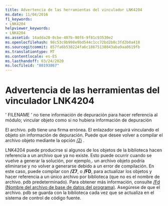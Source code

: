 ```yaml
---
title: Advertencia de las herramientas del vinculador LNK4204
ms.date: 11/04/2016
f1_keywords:
- LNK4204
helpviewer_keywords:
- LNK4204
ms.assetid: 14adda20-0cbe-407b-90f6-9f81c93530e2
ms.openlocfilehash: 98c53c9b998e9bd544c1cc72bd2b0c3fd2b0a418
ms.sourcegitcommit: 857fa6b530224fa6c18675138043aba9aa0619fb
ms.translationtype: MT
ms.contentlocale: es-ES
ms.lasthandoff: 03/24/2020
ms.locfileid: "80193867"
---
```

# <a name="linker-tools-warning-lnk4204"></a>Advertencia de las herramientas del vinculador LNK4204

' FILENAME ' no tiene información de depuración para hacer referencia al módulo; vincular objeto como si no hubiera información de depuración

El archivo. pdb tiene una firma errónea. El enlazador seguirá vinculando el objeto sin información de depuración. Puede que desee volver a compilar el archivo objeto mediante la opción [/Zi](../../build/reference/z7-zi-zi-debug-information-format.md) .

LNK4204 puede producirse si algunos de los objetos de la biblioteca hacen referencia a un archivo que ya no existe. Esto puede ocurrir cuando se vuelve a generar la solución, por ejemplo,. un archivo objeto podría eliminarse y no volver a generarse debido a un error de compilación. En este caso, puede compilar con **/Z7**, o **/FD**, para actualizar los objetos y hacer referencia a un único archivo por biblioteca (que no es el nombre de archivo. pdb predeterminado).  Para obtener más información, consulte [/Fd (Nombre del archivo de base de datos del programa)](../../build/reference/fd-program-database-file-name.md).  Asegúrese de que el archivo. pdb se guarda con la biblioteca cada vez que se actualiza en el sistema de control de código fuente.
